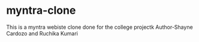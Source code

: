 # myntra-clone
This is a myntra webiste clone done for the college projectk
Author-Shayne Cardozo and Ruchika Kumari
